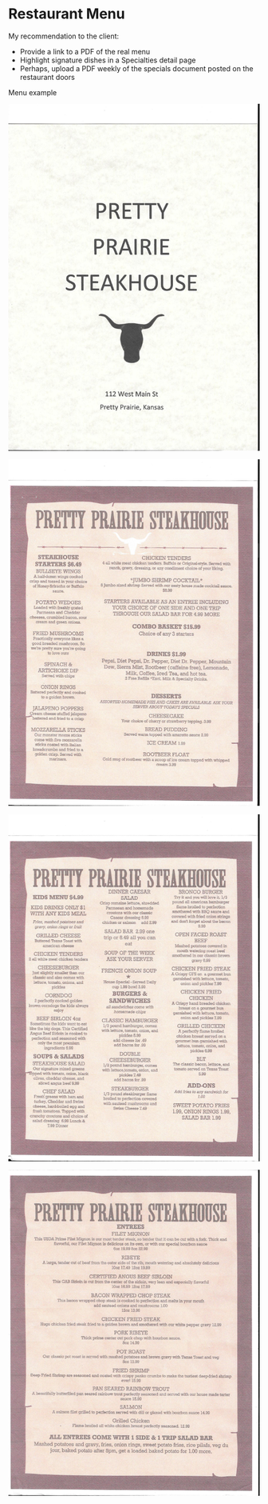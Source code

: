 # Restaurant Menu

My recommendation to the client: 
* Provide a link to a PDF of the real menu
* Highlight signature dishes in a Specialties detail page
* Perhaps, upload a PDF weekly of the specials document posted on the restaurant doors

Menu example

![](restaurant-menu-cover.jpg)

![](restaurant-menu-page-1.jpg)

![](restaurant-menu-page-2.jpg)

![](restaurant-menu-page-3.jpg)
